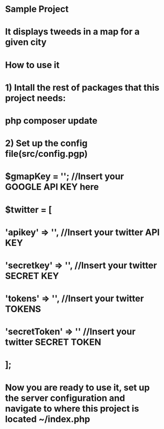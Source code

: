 # Sample Project
# It displays tweeds in a map for a given city
#
# How to use it
# 1) Intall the rest of packages that this project needs:
#  php composer update
# 2) Set up the config file(src/config.pgp)
# $gmapKey = ''; //Insert your GOOGLE API KEY here
# $twitter = [
#    'apikey'        => '', //Insert your twitter API KEY
#    'secretkey'     => '', //Insert your twitter SECRET KEY
#    'tokens'        => '', //Insert your twitter TOKENS
#    'secretToken'   => '' //Insert your twitter SECRET TOKEN
# ];
# 
# Now you are ready to use it, set up the server configuration and navigate to where this project is located ~/index.php
# 
